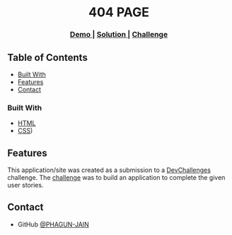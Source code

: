<!-- Please update value in the {}  -->

<h1 align="center">404 PAGE</h1>


<div align="center">
  <h3>
    <a href="https://https://phagun-jain.github.io/devChallenge/">
      Demo
    </a>
    <span> | </span>
    <a href="https://{your-url-to-the-solution}">
      Solution
    </a>
    <span> | </span>
    <a href="https://devchallenges.io/challenges/wBunSb7FPrIepJZAg0sY">
      Challenge
    </a>
  </h3>
</div>

<!-- TABLE OF CONTENTS -->

## Table of Contents

- [Built With](#built-with)
- [Features](#features)
- [Contact](#contact)

<!-- OVERVIEW -->


### Built With

<!-- This section should list any major frameworks that you built your project using. Here are a few examples.-->

- [HTML]()
- [CSS]())


## Features

<!-- List the features of your application or follow the template. Don't share the figma file here :) -->

This application/site was created as a submission to a [DevChallenges](https://devchallenges.io/challenges) challenge. The [challenge](https://devchallenges.io/challenges/wBunSb7FPrIepJZAg0sY) was to build an application to complete the given user stories.



## Contact

- GitHub [@PHAGUN-JAIN](https://PHAGUN-JAIN)
